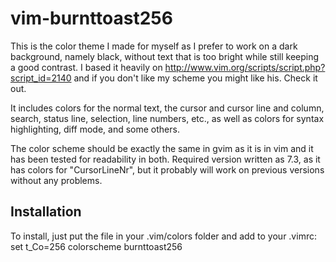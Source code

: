 # vim-burnttoast256
This is the color theme I made for myself as I prefer to work on a dark background, namely black, without text that is too bright while still keeping a good contrast.  I based it heavily on http://www.vim.org/scripts/script.php?script_id=2140 and if you don't like my scheme you might like his. Check it out.

It includes colors for the normal text, the cursor and cursor line and column, search, status line, selection, line numbers, etc., as well as colors for syntax highlighting, diff mode, and some others.

The color scheme should be exactly the same in gvim as it is in vim and it has been tested for readability in both.  Required version written as 7.3, as it has colors for "CursorLineNr", but it probably will work on previous versions without any problems.

## Installation
To install, just put the file in your .vim/colors folder and add to your .vimrc:
set t_Co=256
colorscheme burnttoast256

